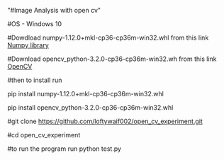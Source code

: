 "#Image Analysis with open cv" 

#OS - Windows 10 

#Dowdload numpy-1.12.0+mkl-cp36-cp36m-win32.whl from 
this link <a href="https://www.lfd.uci.edu/~gohlke/pythonlibs/#numpy">Numpy library</a>

#Download  opencv_python-3.2.0-cp36-cp36m-win32.wh from 
this link <a href="https://www.lfd.uci.edu/~gohlke/pythonlibs/#opencv">OpenCV</a>

#then to install run

pip install numpy-1.12.0+mkl-cp36-cp36m-win32.whl

pip install opencv_python-3.2.0-cp36-cp36m-win32.whl

#git clone https://github.com/loftywaif002/open_cv_experiment.git

#cd open_cv_experiment

#to run the program
run python test.py

